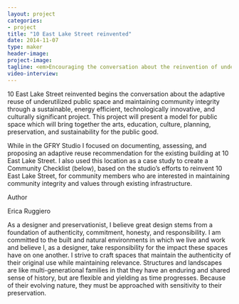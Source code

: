 ```yaml
---
layout: project
categories: 
- project
title: "10 East Lake Street reinvented"
date: 2014-11-07
type: maker
header-image:
project-image:
tagline: <em>Encouraging the conversation about the reinvention of underutilized public space through a sustainability, technology and culture.</em>
video-interview: 
---
```


10 East Lake Street reinvented begins the conversation about the adaptive reuse of underutilized public space and maintaining community integrity through a sustainable, energy efficient, technologically innovative, and culturally significant project. This project will present a model for public space which will bring together the arts, education, culture, planning, preservation, and sustainability for the public good.

While in the GFRY Studio I focused on documenting, assessing, and proposing an adaptive reuse recommendation for the existing building at 10 East Lake Street. I also used this location as a case study to create a Community Checklist (below), based on the studio’s efforts to reinvent 10 East Lake Street, for community members who are interested in maintaining community integrity and values through existing infrastructure.

Author

Erica Ruggiero

As a designer and preservationist, I believe great design stems from a foundation of authenticity, commitment, honesty, and responsibility. I am committed to the built and natural environments in which we live and work and believe I, as a designer, take responsibility for the impact these spaces have on one another. I strive to craft spaces that maintain the authenticity of their original use while maintaining relevance. Structures and landscapes are like multi-generational families in that they have an enduring and shared sense of history, but are flexible and yielding as time progresses. Because of their evolving nature, they must be approached with sensitivity to their preservation.
 